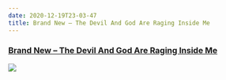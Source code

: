```yaml
---
date: 2020-12-19T23-03-47
title: Brand New – The Devil And God Are Raging Inside Me
---
```

### [Brand New – The Devil And God Are Raging Inside Me](https://www.discogs.com/release/5979398)

![](dayone-moment://C0859FFEFD484BB6B913C2A50FF79F76)
